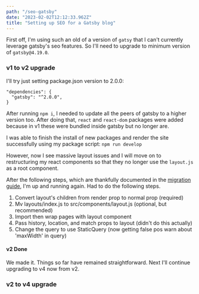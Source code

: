 ```yaml
---
path: "/seo-gatsby"
date: "2023-02-02T12:12:33.962Z"
title: "Setting up SEO for a Gatsby blog"
---
```


First off, I'm using such an old of a version of `gatsy` that I can't currently leverage gatsby's seo features. So I'll need to upgrade to minimum version of `gatsby@4.19.0`.

### v1 to v2 upgrade
I'll try just setting package.json version to 2.0.0:
```
"dependencies": {
  "gatsby": "^2.0.0",
}
```

After running `npm i`, I needed to update all the peers of gatsby to a higher version too. After doing that, `react` and `react-dom` packages were added because in v1 these were bundled inside gatsby but no longer are.

I was able to finish the install of new packages and render the site successfully using my package script: `npm run develop`

However, now I see massive layout issues and I will move on to restructuring my react components so that they no longer use the `layout.js` as a root component.

After the following steps, which are thankfully documented in the  <a target="_blank" href="https://www.gatsbyjs.com/docs/reference/release-notes/migrating-from-v1-to-v2/">migration guide</a>, I'm up and running again. Had to do the following steps.

  1. Convert layout's children from render prop to normal prop (required)
  2. Mv layouts/index.js to src/components/layout.js (optional, but recommended)
  3. Import then wrap pages with layout component
  4. Pass history, location, and match props to layout (didn't do this actually)
  5. Change the query to use StaticQuery (now getting false pos warn about 'maxWidth' in query)

#### v2 Done
We made it. Things so far have remained straightforward. Next I'll continue upgrading to v4 now from v2.

### v2 to v4 upgrade
